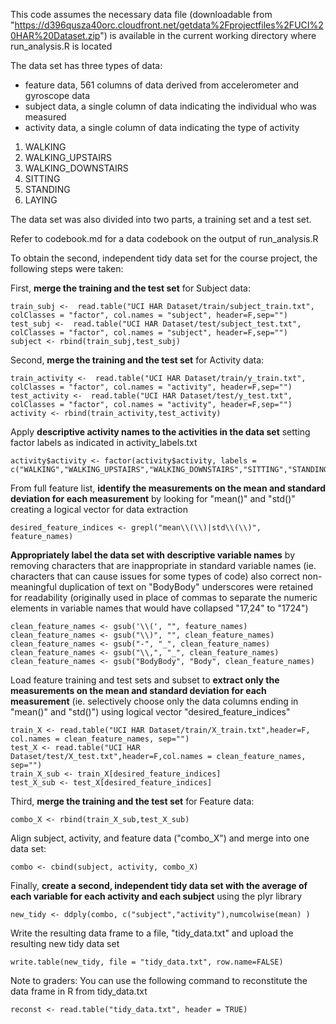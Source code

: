 This code assumes the necessary data file (downloadable from "https://d396qusza40orc.cloudfront.net/getdata%2Fprojectfiles%2FUCI%20HAR%20Dataset.zip") is available in the current working directory where run_analysis.R is located

The data set has three types of data:
- feature data, 561 columns of data derived from accelerometer and gyroscope data
- subject data, a single column of data indicating the individual who was measured
- activity data, a single column of data indicating the type of activity 

1. WALKING
2. WALKING_UPSTAIRS
3. WALKING_DOWNSTAIRS
4. SITTING
5. STANDING
6. LAYING

The data set was also divided into two parts, a training set and a test set.

Refer to codebook.md for a data codebook on the output of run_analysis.R

To obtain the second, independent tidy data set for the course project, the following steps were taken:

First, **merge the training and the test set** for Subject data:
```
train_subj <-  read.table("UCI HAR Dataset/train/subject_train.txt", colClasses = "factor", col.names = "subject", header=F,sep="")
test_subj <-  read.table("UCI HAR Dataset/test/subject_test.txt", colClasses = "factor", col.names = "subject", header=F,sep="")
subject <- rbind(train_subj,test_subj)
```

Second, **merge the training and the test set** for Activity data:
```
train_activity <-  read.table("UCI HAR Dataset/train/y_train.txt", colClasses = "factor", col.names = "activity", header=F,sep="")
test_activity <-  read.table("UCI HAR Dataset/test/y_test.txt", colClasses = "factor", col.names = "activity", header=F,sep="")
activity <- rbind(train_activity,test_activity)
```

Apply **descriptive activity names to the activities in the data set** setting factor labels as indicated in activity_labels.txt
```
activity$activity <- factor(activity$activity, labels = c("WALKING","WALKING_UPSTAIRS","WALKING_DOWNSTAIRS","SITTING","STANDING","LAYING"))
```


From full feature list, **identify the measurements on the mean and standard deviation for each measurement** by looking for "mean()" and "std()" creating a logical vector for data extraction
```
desired_feature_indices <- grepl("mean\\(\\)|std\\(\\)", feature_names)
```

**Appropriately label the data set with descriptive variable names** by removing characters that are inappropriate in standard variable names (ie. characters that can cause issues for some types of code)
also correct non-meaningful duplication of text on "BodyBody"
underscores were retained for readability (originally used in place of commas to separate the numeric elements in variable names that would have collapsed "17,24" to "1724")
```
clean_feature_names <- gsub('\\(', "", feature_names)
clean_feature_names <- gsub("\\)", "", clean_feature_names)
clean_feature_names <- gsub("-", "_", clean_feature_names)
clean_feature_names <- gsub("\\,", "_", clean_feature_names)
clean_feature_names <- gsub("BodyBody", "Body", clean_feature_names)
```

Load feature training and test sets and subset to **extract only the measurements on the mean and standard deviation for each measurement** (ie. selectively choose only the data columns ending in "mean()" and "std()") using logical vector "desired_feature_indices"
```
train_X <- read.table("UCI HAR Dataset/train/X_train.txt",header=F, col.names = clean_feature_names, sep="")
test_X <- read.table("UCI HAR Dataset/test/X_test.txt",header=F,col.names = clean_feature_names, sep="")
train_X_sub <- train_X[desired_feature_indices]
test_X_sub <- test_X[desired_feature_indices]
```

Third, **merge the training and the test set** for Feature data:
```
combo_X <- rbind(train_X_sub,test_X_sub)
```

Align subject, activity, and feature data ("combo_X") and merge into one data set:
```
combo <- cbind(subject, activity, combo_X)
```

Finally, **create a second, independent tidy data set with the average of each variable for each activity and each subject** using the plyr library
```
new_tidy <- ddply(combo, c("subject","activity"),numcolwise(mean) )
```

Write the resulting data frame to a file, "tidy_data.txt" and upload the resulting new tidy data set
```
write.table(new_tidy, file = "tidy_data.txt", row.name=FALSE)
```

Note to graders: You can use the following command to reconstitute the data frame in R from tidy_data.txt
```
reconst <- read.table("tidy_data.txt", header = TRUE)
```
